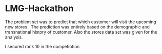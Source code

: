 # LMG-Hackathon
The problem set was to predict that which customer will visit the upcoming new stores . The prediction was entirely  based on the demographic and transnational history of customer. Also the stores data set was given for the analysis.    

I secured rank 10 in the competiotion 
